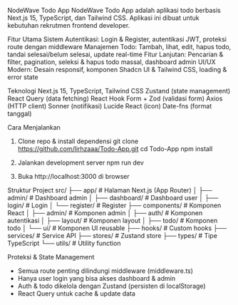 NodeWave Todo App
NodeWave Todo App adalah aplikasi todo berbasis Next.js 15, TypeScript, dan Tailwind CSS. Aplikasi ini dibuat untuk kebutuhan rekrutmen frontend developer.

Fitur Utama
Sistem Autentikasi: Login & Register, autentikasi JWT, proteksi route dengan middleware
Manajemen Todo: Tambah, lihat, edit, hapus todo, tandai selesai/belum selesai, update real-time
Fitur Lanjutan: Pencarian & filter, pagination, seleksi & hapus todo massal, dashboard admin
UI/UX Modern: Desain responsif, komponen Shadcn UI & Tailwind CSS, loading & error state

Teknologi
Next.js 15, TypeScript, Tailwind CSS
Zustand (state management)
React Query (data fetching)
React Hook Form + Zod (validasi form)
Axios (HTTP client)
Sonner (notifikasi)
Lucide React (icon)
Date-fns (format tanggal)


Cara Menjalankan
1. Clone repo & install dependensi
git clone https://github.com/lirhzaaa/Todo-App.git
cd Todo-App
npm install

2. Jalankan development server
npm run dev

3. Buka http://localhost:3000 di browser

Struktur Project
src/
├── app/         # Halaman Next.js (App Router)
│   ├── admin/      # Dashboard admin
│   ├── dashboard/  # Dashboard user
│   ├── login/      # Login
│   └── register/   # Register
├── components/  # Komponen React
│   ├── admin/      # Komponen admin
│   ├── auth/       # Komponen autentikasi
│   ├── layout/     # Komponen layout
│   ├── todo/       # Komponen todo
│   └── ui/         # Komponen UI reusable
├── hooks/       # Custom hooks
├── services/    # Service API
├── stores/      # Zustand store
├── types/       # Tipe TypeScript
└── utils/       # Utility function


Proteksi & State Management
- Semua route penting dilindungi middleware (middleware.ts)
- Hanya user login yang bisa akses dashboard & admin
- Auth & todo dikelola dengan Zustand (persisten di localStorage)
- React Query untuk cache & update data